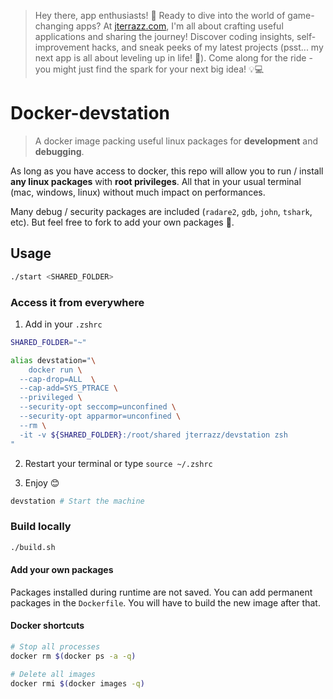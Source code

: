 > Hey there, app enthusiasts! 👋 Ready to dive into the world of game-changing apps? At [jterrazz.com](https://jterrazz.com), I'm all about crafting useful applications and sharing the journey! Discover coding insights, self-improvement hacks, and sneak peeks of my latest projects (psst... my next app is all about leveling up in life! 🚀). Come along for the ride - you might just find the spark for your next big idea! 💡💻

# Docker-devstation

> A docker image packing useful linux packages for **development** and **debugging**.

As long as you have access to docker, this repo will allow you to run / install **any linux packages** with **root privileges**. All that in your usual terminal (mac, windows, linux) without much impact on performances.

Many debug / security packages are included (`radare2`, `gdb`, `john`, `tshark`, etc). But feel free to fork to add your own packages 🤠.

## Usage

```bash
./start <SHARED_FOLDER>
```

### Access it from everywhere

1. Add in your `.zshrc`

```bash
SHARED_FOLDER="~"

alias devstation="\
	docker run \
  --cap-drop=ALL  \
  --cap-add=SYS_PTRACE \
  --privileged \
  --security-opt seccomp=unconfined \
  --security-opt apparmor=unconfined \
  --rm \
  -it -v ${SHARED_FOLDER}:/root/shared jterrazz/devstation zsh
"
```

2. Restart your terminal or type `source ~/.zshrc`

3. Enjoy 😊

```bash
devstation # Start the machine
```

### Build locally

```bash
./build.sh
```

#### Add your own packages

Packages installed during runtime are not saved. You can add permanent packages in the `Dockerfile`. You will have to build the new image after that.

#### Docker shortcuts

```bash
# Stop all processes
docker rm $(docker ps -a -q)

# Delete all images
docker rmi $(docker images -q)
```
